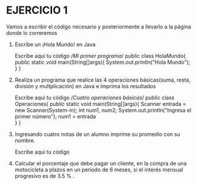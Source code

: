 # EJERCICIO 1
Vamos a escribir el código necesario y posteriormente a llevarlo a la página donde lo correremos

1. Escribe un ¡Hola Mundo! en Java
     
     Escribe aqui tu código
   /*Mi primer programa*/
   public class HolaMundo{
        public static void main(String[]args){
            System.out.println("Hola Mundo");
     }
   }
     
3. Realiza un programa que realice las 4 operaciones básicas(suma, resta, división y multplicación) en Java e imprima los resultados

    Escribe aqui tu código
   /*Cuatro operaciones básicas*/
   public class Operaciones{
        public static void main(String[]args){
        Scanner entrada = new Scanner(System-in);
        int num1, num2;
        System.out.println("Ingresa el primer número");
        num1 = entrada    
   } 
   }
    
5. Ingresando cuatro notas de un alumno imprime su promedio con su nombre.

    Escribe aqui tu código
    
 6. Calcular el porcentaje que debe pagar un cliente, en la compra de una motocicleta a plazos en un periodo de 6 meses, si el interés mensual progresivo es de 3.5 % .

